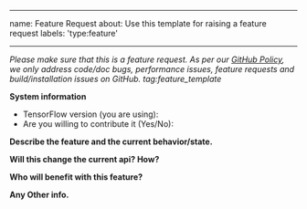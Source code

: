 --------------------------------------------------------------------------------

name: Feature Request about: Use this template for raising a feature request
labels: 'type:feature'

---

<em>Please make sure that this is a feature request. As per our [GitHub Policy](https://github.com/tensorflow/tensorflow/blob/master/ISSUES.md), we only address code/doc bugs, performance issues, feature requests and build/installation issues on GitHub. tag:feature_template</em>


**System information**
- TensorFlow version (you are using):
- Are you willing to contribute it (Yes/No):



**Describe the feature and the current behavior/state.**

**Will this change the current api? How?**

**Who will benefit with this feature?**

**Any Other info.**
